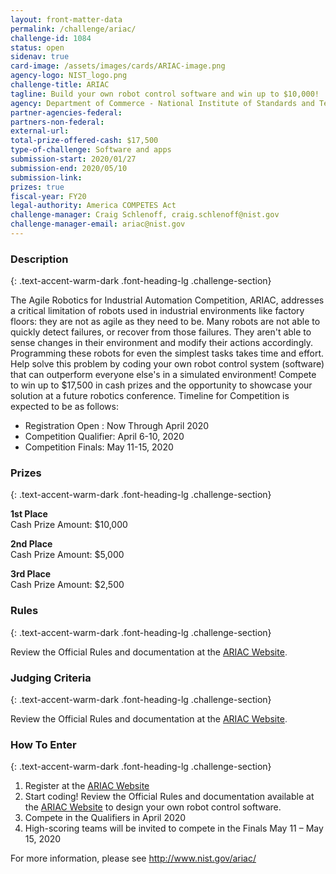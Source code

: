 ```yaml
---
layout: front-matter-data
permalink: /challenge/ariac/
challenge-id: 1084
status: open
sidenav: true 
card-image: /assets/images/cards/ARIAC-image.png
agency-logo: NIST_logo.png
challenge-title: ARIAC
tagline: Build your own robot control software and win up to $10,000!
agency: Department of Commerce - National Institute of Standards and Technology
partner-agencies-federal:
partners-non-federal:
external-url:
total-prize-offered-cash: $17,500
type-of-challenge: Software and apps
submission-start: 2020/01/27
submission-end: 2020/05/10
submission-link:
prizes: true
fiscal-year: FY20
legal-authority: America COMPETES Act
challenge-manager: Craig Schlenoff, craig.schlenoff@nist.gov
challenge-manager-email: ariac@nist.gov
---
```




<!-- Description start -->
### Description
{: .text-accent-warm-dark .font-heading-lg .challenge-section}

<p>The Agile Robotics for Industrial Automation Competition, ARIAC, addresses a critical limitation of robots used in industrial environments like factory floors: they are not as agile as they need to be. Many robots are not able to quickly detect failures, or recover from those failures. They aren't able to sense changes in their environment and modify their actions accordingly. Programming these robots for even the simplest tasks takes time and effort. Help solve this problem by coding your own robot control system (software) that can outperform everyone else's in a simulated environment! Compete to win up to $17,500 in cash prizes and the opportunity to showcase your solution at a future robotics conference. Timeline for Competition is expected to be as follows:</p>
<ul>
<li>Registration Open : Now Through April 2020</li>
<li>Competition Qualifier: April 6-10, 2020</li>
<li>Competition Finals: May 11-15, 2020</li>
</ul>

<!-- Prizes start -->
### Prizes
{: .text-accent-warm-dark .font-heading-lg .challenge-section}

<p><strong>1st Place</strong><br />Cash Prize Amount: $10,000</p>
<p><strong>2nd Place</strong><br />Cash Prize Amount: $5,000</p>
<p><strong>3rd Place</strong><br />Cash Prize Amount: $2,500</p>

<!-- Rules start -->
### Rules 
{: .text-accent-warm-dark .font-heading-lg .challenge-section}

<p>Review the Official Rules and documentation at the&nbsp;<a href="http://www.nist.gov/ariac" target="_blank" rel="noopener" data-saferedirecturl="https://www.google.com/url?q=http://www.nist.gov/ariac&amp;source=gmail&amp;ust=1575371912059000&amp;usg=AFQjCNEdjavCLJ05pTRNSa3yP6ykeaNpRA">ARIAC Website</a><span style="color: #3d4551;">.</span></p>

<!-- Judging start -->
### Judging Criteria
{: .text-accent-warm-dark .font-heading-lg .challenge-section}

<p>Review the Official Rules and documentation at the&nbsp;<a href="http://www.nist.gov/ariac" target="_blank" rel="noopener" data-saferedirecturl="https://www.google.com/url?q=http://www.nist.gov/ariac&amp;source=gmail&amp;ust=1575371912059000&amp;usg=AFQjCNEdjavCLJ05pTRNSa3yP6ykeaNpRA">ARIAC Website</a><span style="color: #3d4551;">.</span></p>

<!--  How To Enter start -->
### How To Enter
{: .text-accent-warm-dark .font-heading-lg .challenge-section}

<ol>
<li>Register at the&nbsp;<a href="http://www.nist.gov/ariac" data-saferedirecturl="https://www.google.com/url?q=http://www.nist.gov/ariac&amp;source=gmail&amp;ust=1575371912048000&amp;usg=AFQjCNEABQlzjr38v7xKF--0BIvKnu3XaA">ARIAC Website</a></li>
<li>Start coding! Review the Official Rules and documentation available at the&nbsp;<a href="http://www.nist.gov/ariac" data-saferedirecturl="https://www.google.com/url?q=http://www.nist.gov/ariac&amp;source=gmail&amp;ust=1575371912048000&amp;usg=AFQjCNEABQlzjr38v7xKF--0BIvKnu3XaA">ARIAC Website</a>&nbsp;to design your own robot control software.</li>
<li>Compete in the Qualifiers in April 2020</li>
<li>High-scoring teams will be invited to compete in the Finals May 11 &ndash; May 15, 2020</li>
</ol>
<p>For more information, please see&nbsp;<a href="http://www.nist.gov/ariac/" data-saferedirecturl="https://www.google.com/url?q=http://www.nist.gov/ariac/&amp;source=gmail&amp;ust=1575371912048000&amp;usg=AFQjCNFmkarVjH2posOjq8n53bf9z83X2Q">http://www.nist.gov/ariac/</a></p>
